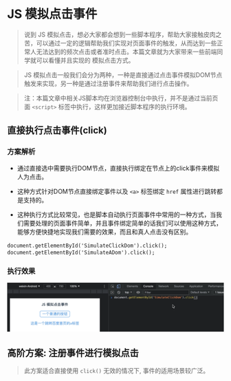 # JS 模拟点击事件

> 说到 JS 模拟点击，想必大家都会想到一些脚本程序，帮助大家接触皮肉之苦，可以通过一定的逻辑帮助我们实现对页面事件的触发，从而达到一些正常人无法达到的频次点击或者准时点击。本篇文章就为大家带来一些前端同学就可以看懂并且实现的 模拟点击方式。

> JS 模拟点击一般我们会分为两种，一种是直接通过点击事件模拟DOM节点触发来实现，另一种是通过注册事件来帮助我们进行点击操作。

> 注：本篇文章中相关JS脚本均在浏览器控制台中执行，并不是通过当前页面 `<script>` 标签中执行，这样更加接近脚本程序的执行环境。

## 直接执行点击事件(click)
### 方案解析
* 通过直接选中需要执行DOM节点，直接执行绑定在节点上的click事件来模拟人为点击。
* 这种方式针对DOM节点直接绑定事件以及 `<a>` 标签绑定 `href` 属性进行跳转都是支持的。

* 这种执行方式比较常见，也是脚本自动执行页面事件中常用的一种方式，当我们需要处理的页面事件简单，并且事件绑定简单的话我们可以使用这种方式，能够方便快捷地实现我们需要的效果，而且和真人点击没有区别。

```
document.getElementById('SimulateClickDom').click();
document.getElementById('SimulateADom').click();
```

### 执行效果
![base-click](../../images/JS/jsSimulateClick/base-click-dom.gif)

## 高阶方案: 注册事件进行模拟点击
> 此方案适合直接使用 `click()` 无效的情况下, 事件的适用场景较广泛。